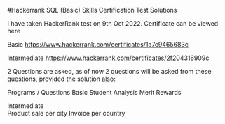 #Hackerrank SQL (Basic) Skills Certification Test Solutions


I have taken HackerRank test on 9th Oct 2022. Certificate can be viewed here

Basic https://www.hackerrank.com/certificates/1a7c9465683c

Intermediate https://www.hackerrank.com/certificates/2f204316909c

2 Questions are asked, as of now 2 questions will be asked from these questions, provided the solution also:

Programs / Questions
Basic 
Student Analysis
Merit Rewards

Intermediate  
Product sale per city
Invoice per country
